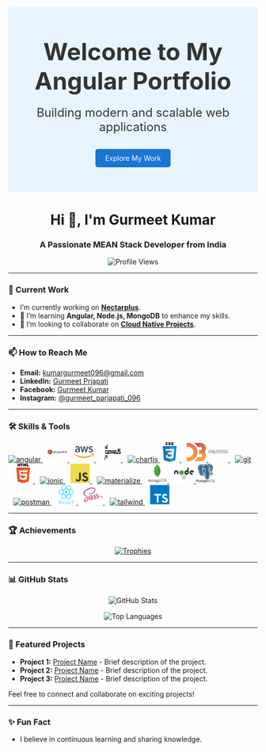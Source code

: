 <style>
.hero-banner {
  display: flex;
  flex-direction: column;
  align-items: center;
  justify-content: center;
  text-align: center;
  padding: 50px;
  background-color: #e8f5fe;
  color: #333;
}
.hero-banner h1 {
  font-size: 3rem;
  margin: 10px 0;
}
.hero-banner p {
  font-size: 1.5rem;
  margin: 10px 0;
}
.cta-button {
  padding: 10px 20px;
  background-color: #1976d2;
  color: white;
  text-decoration: none;
  border-radius: 5px;
  margin-top: 20px;
}
.cta-button:hover {
  background-color: #1565c0;
}
</style>


<!-- Hero Banner Component -->
<div class="hero-banner">
  <h1>Welcome to My Angular Portfolio</h1>
  <p>Building modern and scalable web applications</p>
  <a href="https://github.com/yourusername" class="cta-button">Explore My Work</a>
</div>



<h1 align="center">Hi 👋, I'm Gurmeet Kumar</h1>
<h3 align="center">A Passionate MEAN Stack Developer from India</h3>

<p align="center">
  <img src="https://komarev.com/ghpvc/?username=gurmeetparjapti&label=Profile%20views&color=0e75b6&style=flat" alt="Profile Views" />
</p>

---

### 🔭 Current Work
- I’m currently working on **[Nectarplus](https://nectarplus.health/)**.
- 🌱 I’m learning **Angular, Node.js, MongoDB** to enhance my skills.
- 👯 I’m looking to collaborate on **[Cloud Native Projects](https://smms.indianrailways.gov.in/)**.

---

### 📫 How to Reach Me
- **Email:** [kumargurmeet096@gmail.com](mailto:kumargurmeet096@gmail.com)
- **LinkedIn:** [Gurmeet Prjapati](https://www.linkedin.com/in/gurmeet-prjapati-1099a8257/)
- **Facebook:** [Gurmeet Kumar](https://www.facebook.com/gurmeet.kumar.1675275/)
- **Instagram:** [@gurmeet_parjapati_096](https://www.instagram.com/gurmeet_parjapati_096/)

---

### 🛠️ Skills & Tools
<p align="left">
<a href="https://angular.io" target="_blank" rel="noreferrer" > <img src="https://angular.io/assets/images/logos/angular/angular.svg" alt="angular" width="40" height="40"/> </a>
  <a href="https://angular.io" target="_blank" rel="noreferrer" style="margin-left: 10px;"> <img src="https://raw.githubusercontent.com/devicons/devicon/master/icons/angularjs/angularjs-original-wordmark.svg" alt="angularjs" width="40" height="40"/> </a> <a href="https://aws.amazon.com" target="_blank" rel="noreferrer" style="margin-left: 10px;"> <img src="https://raw.githubusercontent.com/devicons/devicon/master/icons/amazonwebservices/amazonwebservices-original-wordmark.svg" alt="aws" width="40" height="40"/> </a>
  <a href="https://canvasjs.com" target="_blank" rel="noreferrer" style="margin-left: 10px;"> <img src="https://raw.githubusercontent.com/Hardik0307/Hardik0307/master/assets/canvasjs-charts.svg" alt="canvasjs" width="40" height="40"/> </a> <a href="https://www.chartjs.org" target="_blank" rel="noreferrer" style="margin-left: 10px;"> <img src="https://www.chartjs.org/media/logo-title.svg" alt="chartjs" width="40" height="40"/> </a> <a href="https://www.w3schools.com/css/" target="_blank" rel="noreferrer"> <img src="https://raw.githubusercontent.com/devicons/devicon/master/icons/css3/css3-original-wordmark.svg" alt="css3" width="40" height="40"/> </a> <a href="https://d3js.org/" target="_blank" rel="noreferrer"style="margin-left: 10px;"> <img src="https://raw.githubusercontent.com/devicons/devicon/master/icons/d3js/d3js-original.svg" alt="d3js" width="40" height="40"/> </a> <a href="https://expressjs.com" target="_blank" rel="noreferrer"> <img src="https://raw.githubusercontent.com/devicons/devicon/master/icons/express/express-original-wordmark.svg" alt="express" width="40" height="40"/> </a> <a href="https://git-scm.com/" target="_blank" rel="noreferrer" style="margin-left: 10px;"> <img src="https://www.vectorlogo.zone/logos/git-scm/git-scm-icon.svg" alt="git" width="40" height="40"/> </a> <a href="https://www.w3.org/html/" target="_blank" rel="noreferrer" style="margin-left: 10px;"> <img src="https://raw.githubusercontent.com/devicons/devicon/master/icons/html5/html5-original-wordmark.svg" alt="html5" width="40" height="40"/> </a> <a href="https://ionicframework.com" target="_blank" rel="noreferrer" style="margin-left: 10px;"> <img src="https://upload.wikimedia.org/wikipedia/commons/d/d1/Ionic_Logo.svg" alt="ionic" width="40" height="40"/> </a> <a href="https://developer.mozilla.org/en-US/docs/Web/JavaScript" target="_blank" rel="noreferrer" style="margin-left: 10px;"> <img src="https://raw.githubusercontent.com/devicons/devicon/master/icons/javascript/javascript-original.svg" alt="javascript" width="40" height="40"/> </a> <a href="https://materializecss.com/" target="_blank" rel="noreferrer" style="margin-left: 10px;"> <img src="https://raw.githubusercontent.com/prplx/svg-logos/5585531d45d294869c4eaab4d7cf2e9c167710a9/svg/materialize.svg" alt="materialize" width="40" height="40"/> </a> <a href="https://www.mongodb.com/" target="_blank" rel="noreferrer" style="margin-left: 10px;"> <img src="https://raw.githubusercontent.com/devicons/devicon/master/icons/mongodb/mongodb-original-wordmark.svg" alt="mongodb" width="40" height="40"/> </a> <a href="https://nodejs.org" target="_blank" rel="noreferrer" style="margin-left: 10px;"> <img src="https://raw.githubusercontent.com/devicons/devicon/master/icons/nodejs/nodejs-original-wordmark.svg" alt="nodejs" width="40" height="40"/> </a> <a href="https://www.postgresql.org" target="_blank" rel="noreferrer"> <img src="https://raw.githubusercontent.com/devicons/devicon/master/icons/postgresql/postgresql-original-wordmark.svg" alt="postgresql" width="40" height="40"/> </a> <a href="https://postman.com" target="_blank" rel="noreferrer" style="margin-left: 10px;"> <img src="https://www.vectorlogo.zone/logos/getpostman/getpostman-icon.svg" alt="postman" width="40" height="40"/> </a> <a href="https://reactjs.org/" target="_blank" rel="noreferrer" style="margin-left: 10px;"> <img src="https://raw.githubusercontent.com/devicons/devicon/master/icons/react/react-original-wordmark.svg" alt="react" width="40" height="40"/> </a> <a href="https://sass-lang.com" target="_blank" rel="noreferrer"style="margin-left: 10px;"> <img src="https://raw.githubusercontent.com/devicons/devicon/master/icons/sass/sass-original.svg" alt="sass" width="40" height="40"/> </a> <a href="https://tailwindcss.com/" target="_blank" rel="noreferrer"style="margin-left: 10px;"> <img src="https://www.vectorlogo.zone/logos/tailwindcss/tailwindcss-icon.svg" alt="tailwind" width="40" height="40"/> </a> <a href="https://www.typescriptlang.org/" target="_blank" rel="noreferrer"style="margin-left: 10px;"> <img src="https://raw.githubusercontent.com/devicons/devicon/master/icons/typescript/typescript-original.svg" alt="typescript" width="40" height="40"/> </a> </p>
  <!-- Add more icons as needed -->
</p>

---

### 🏆 Achievements
<p align="center">
  <a href="https://github.com/ryo-ma/github-profile-trophy">
    <img src="https://github-profile-trophy.vercel.app/?username=gurmeetparjapti&theme=gruvbox&no-frame=true&margin-w=15&margin-h=15" alt="Trophies" />
  </a>
</p>

---

### 📊 GitHub Stats
<p align="center">
  <img align="center" src="https://github-readme-stats.vercel.app/api?username=gurmeetparjapti&show_icons=true&locale=en&theme=radical" alt="GitHub Stats" />
</p>

<p align="center">
  <img align="center" src="https://github-readme-stats.vercel.app/api/top-langs?username=gurmeetparjapti&show_icons=true&locale=en&layout=compact&theme=radical" alt="Top Languages" />
</p>

---

### 📁 Featured Projects
- **Project 1:** [Project Name](#) - Brief description of the project.
- **Project 2:** [Project Name](#) - Brief description of the project.
- **Project 3:** [Project Name](#) - Brief description of the project.

Feel free to connect and collaborate on exciting projects!

---

### ✨ Fun Fact
- I believe in continuous learning and sharing knowledge.
